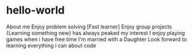# hello-world
About me
Enjoy problem solving
[Fast learner]
Enjoy group projects
{Learning something new} has always peaked my interest
I enjoy playing games when i have free time
I'm married with a Daughter
Look forward to learning everything i can about code

